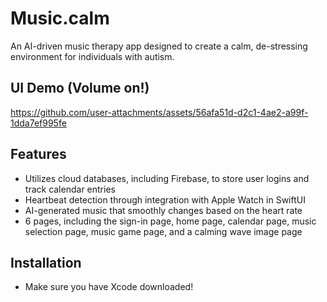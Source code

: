 # Music.calm
An AI-driven music therapy app designed to create a calm, de-stressing environment for individuals with autism.  

## UI Demo (Volume on!)
https://github.com/user-attachments/assets/56afa51d-d2c1-4ae2-a99f-1dda7ef995fe

## Features
* Utilizes cloud databases, including Firebase, to store user logins and track calendar entries
* Heartbeat detection through integration with Apple Watch in SwiftUI
* AI-generated music that smoothly changes based on the heart rate
* 6 pages, including the sign-in page, home page, calendar page, music selection page, music game page, and a calming wave image page

## Installation
* Make sure you have Xcode downloaded!
